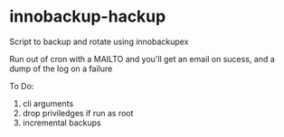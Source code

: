 # innobackup-hackup
Script to backup and rotate using innobackupex 

Run out of cron with a MAILTO and you'll get an email on sucess, and a dump of the log on a failure

To Do:
1. cli arguments
2. drop priviledges if run as root
3. incremental backups
